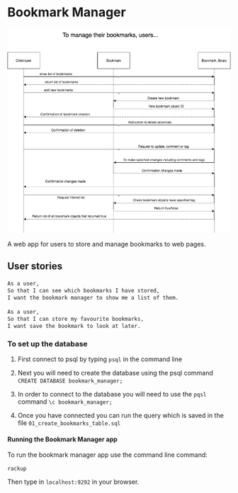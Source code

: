 # Bookmark Manager

![Domain model diagram](https://github.com/Ajay233/Bookmark-Manager/blob/master/diagrams/Bookmark_Manager.png)

A web app for users to store and manage bookmarks to web pages.

## User stories

```
As a user,
So that I can see which bookmarks I have stored,
I want the bookmark manager to show me a list of them.

As a user,
So that I can store my favourite bookmarks,
I want save the bookmark to look at later.
```


### To set up the database
1. First connect to psql by typing `psql` in the command line

2. Next you will need to create the database using the psql command
`CREATE DATABASE bookmark_manager;`

3. In order to connect to the database you will need to use the `pqsl` command `\c bookmark_manager;`

4. Once you have connected you can run the query which is saved in the file `01_create_bookmarks_table.sql`


#### Running the Bookmark Manager app

To run the bookmark manager app use the command line command:
```
rackup
```

Then type in `localhost:9292` in your browser.
